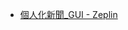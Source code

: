 * [個人化新聞_GUI -  Zeplin](https://app.zeplin.io/project/576287bda89e8aa7045cfba5/screen/66e3b175cf913c19e294e960)